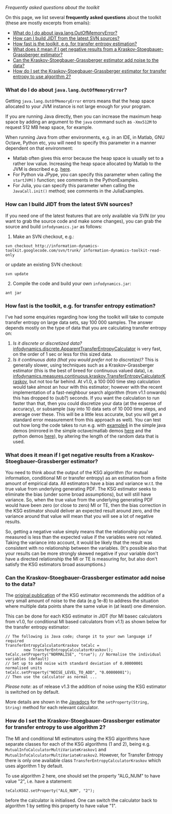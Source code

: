 _Frequently asked questions about the toolkit_

On this page, we list several **frequently asked questions** about the toolkit (these are mostly excerpts from emails):
 * [What do I do about java.lang.OutOfMemoryError?](#what-do-i-do-about-javalangoutofmemoryerror)
 * [How can I build JIDT from the latest SVN sources?](#how-can-i-build-jidt-from-the-latest-svn-sources)
 * [How fast is the toolkit, e.g. for transfer entropy estimation?](#how-fast-is-the-toolkit-eg-for-transfer-entropy-estimation)
 * [What does it mean if I get negative results from a Kraskov-Stoegbauer-Grassberger estimator?](#what-does-it-mean-if-i-get-negative-results-from-a-kraskov-stoegbauer-grassberger-estimator)
 * [Can the Kraskov-Stoegbauer-Grassberger estimator add noise to the data?](#can-the-kraskov-stoegbauer-grassberger-estimator-add-noise-to-the-data)
 * [How do I set the Kraskov-Stoegbauer-Grassberger estimator for transfer entropy to use algorithm 2?](#how-do-i-set-the-kraskov-stoegbauer-grassberger-estimator-for-transfer-entropy-to-use-algorithm-2)

### What do I do about `java.lang.OutOfMemoryError`?

Getting `java.lang.OutOfMemoryError` errors means that the heap space allocated to your JVM instance is not large enough for your program.

If you are running Java directly, then you can increase the maximum heap space by adding an argument to the `java` command such as `-Xmx512M` to request 512 MB heap space, for example.

When running Java from other environments, e.g. in an IDE, in Matlab, GNU Octave, Python etc, you will need to specify this parameter in a manner dependent on that environment:
 * Matlab often gives this error because the heap space is usually set to a rather low value. Increasing the heap space allocated by Matlab to the JVM is described e.g. [here](http://www.mathworks.com.au/help/matlab/matlab_env/preferences.html#bsemees-1).
 * For Python via JPype, you can specify this parameter when calling the `startJVM()` function; see comments in the PythonExamples.
 * For Julia, you can specify this parameter when calling the `JavaCall.init()` method; see comments in the JuliaExamples.

### How can I build JIDT from the latest SVN sources?

If you need one of the latest features that are only available via SVN (or you want to grab the source code and make some changes), you can grab the source and build `infodynamics.jar` as follows:

1. Make an SVN checkout, e.g.:

```
svn checkout http://information-dynamics-toolkit.googlecode.com/svn/trunk/ information-dynamics-toolkit-read-only
```

or update an existing SVN checkout:

```
svn update
```

2. Compile the code and build your own `infodynamics.jar`:

```
ant jar
```

### How fast is the toolkit, e.g. for transfer entropy estimation?

I've had some enquiries regarding how long the toolkit will take to compute transfer entropy on large data sets, say 100 000 samples.
The answer depends mostly on the type of data that you are calculating transfer entropy on:
 1. *Is it discrete or discretized data?* [infodynamics.discrete.ApparentTransferEntropyCalculator](http://code.google.com/p/information-dynamics-toolkit/source/browse/trunk/java/source/infodynamics/measures/discrete/ApparentTransferEntropyCalculator.java) is very fast, on the order of 1 sec or less for this sized data.
 1. *Is it continuous data (that you would prefer not to discretize)?* This is generally slower, using techniques such as a Kraskov-Grassberger estimator (this is the best of breed for continuous valued data), i.e. [infodynamics.measures.continuous.kraskov.TransferEntropyCalculatorKraskov](http://code.google.com/p/information-dynamics-toolkit/source/browse/trunk/java/source/infodynamics/measures/continuous/kraskov/TransferEntropyCalculatorKraskov.java), but not too far behind. At v1.0, a 100 000 time step calculation would take almost an hour with this estimator; however with the recent implementation of a fast-neighbour search algorithm (from v1.1 onwards) this has dropped to (sub?) seconds. If you want the calculation to run faster than that, then you could discretize your data (at the expense of accuracy), or subsample (say into 10 data sets of 10 000 time steps, and average over these. This will be a little less accurate, but you will get a standard error measurement from this approach as well). You can test out how long the code takes to run e.g. with [example4](SimpleJavaExamples#Example_4_-_Transfer_entropy_on_continuous_data_using_Kraskov_es) in the simple java demos (mirrored in the simple octave/matlab demos [here](OctaveMatlabExamples#Example_4_-_Transfer_entropy_on_continuous_data_using_Kraskov_es) and the python demos [here](PythonExamples#Example_4_-_Transfer_entropy_on_continuous_data_using_Kraskov_es)), by altering the length of the random data that is used.

### What does it mean if I get negative results from a Kraskov-Stoegbauer-Grassberger estimator?

You need to think about the output of the KSG algorithm (for mutual information, conditional MI or transfer entropy) as an estimation from a finite amount of empirical data. All estimators have a bias and variance w.r.t. the true value from underlying generating PDF. The KSG estimator seeks to eliminate the bias (under some broad assumptions), but will still have variance. So, when the true value from the underlying generating PDF would have been zero (or close to zero) MI or TE, then the bias correction in the KSG estimator should deliver an expected result around zero, and the variance around that value will mean that you will see a lot of negative results.

So, getting a negative value simply means that the relationship you've measured is less than the expected value if the variables were not related. Taking the variance into account, it would be likely that the result was consistent with no relationship between the variables. (It's possible also that your results can be more strongly skewed negative if your variable don't have a directed relationship the MI or TE is measuring for, but also don't satisfy the KSG estimators broad assumptions.)

### Can the Kraskov-Stoegbauer-Grassberger estimator add noise to the data?

The [original publication](http://dx.doi.org/10.1103/PhysRevE.69.066138) of the KSG estimator recommends the addition of a very small amount of noise to the data (e.g 1e-8) to address the situation where multiple data points share the same value in (at least) one dimension.

This can be done for each KSG estimator in JIDT (for MI basec calculators from v1.0, for conditional MI based calculators from v1.1) as shown below for the transfer entropy estimator:

```
// The following is Java code; change it to your own language if required
TransferEntropyCalculatorKraskov teCalc =
		new TransferEntropyCalculatorKraskov();
teCalc.setProperty("NORMALISE", "true"); // Normalise the individual variables (default)
// Set up to add noise with standard deviation of 0.00000001 normalised units
teCalc.setProperty("NOISE_LEVEL_TO_ADD", "0.00000001");
// Then use the calculator as normal ...
```

*Please note*: as of release v1.3 the addition of noise using the KSG estimator is switched on by default.

More details are shown in the [Javadocs](Documentation) for the `setProperty(String, String)` method for each relevant calculator.

### How do I set the Kraskov-Stoegbauer-Grassberger estimator for transfer entropy to use algorithm 2?

The MI and conditional MI estimators using the KSG algorithms have separate classes for each of the KSG algorithms (1 and 2), being e.g. `MutualInfoCalculatorMultiVariateKraskov1` and `MutualInfoCalculatorMultiVariateKraskov2`. However, for Transfer Entropy there is only one available class `TransferEntropyCalculatorKraskov` which uses algorithm 1 by default.

To use algorithm 2 here, one should set the property "ALG_NUM" to have value "2", i.e. have a statement:

```
teCalcKSG2.setProperty("ALG_NUM", "2");
```

before the calculator is initialised. One can switch the calculator back to algorithm 1 by setting this property to have value "1".